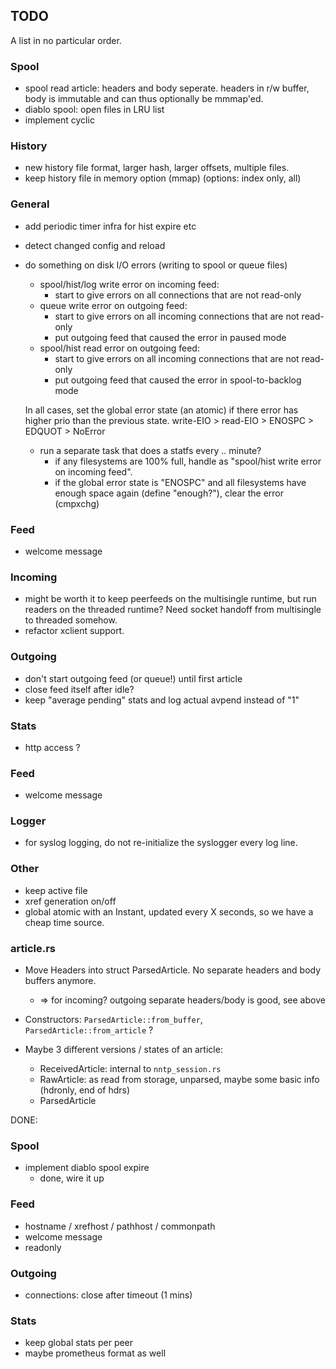 
## TODO

A list in no particular order.

### Spool

- spool read article: headers and body seperate. headers in r/w buffer,
  body is immutable and can thus optionally be mmmap'ed.
- diablo spool: open files in LRU list
- implement cyclic

### History

- new history file format, larger hash, larger offsets, multiple files.
- keep history file in memory option (mmap) (options: index only, all)

### General
- add periodic timer infra for hist expire etc
- detect changed config and reload

- do something on disk I/O errors (writing to spool or queue files)
  + spool/hist/log write error on incoming feed:
    - start to give errors on all connections that are not read-only
  + queue write error on outgoing feed:
    - start to give errors on all incoming connections that are not read-only
    - put outgoing feed that caused the error in paused mode
  + spool/hist read error on outgoing feed:
    - start to give errors on all incoming connections that are not read-only
    - put outgoing feed that caused the error in spool-to-backlog mode

  In all cases, set the global error state (an atomic) if there error has
  higher prio than the previous state. write-EIO > read-EIO > ENOSPC > EDQUOT > NoError

  + run a separate task that does a statfs every .. minute?
    - if any filesystems are 100% full, handle as "spool/hist write error on incoming feed".
    - if the global error state is "ENOSPC" and all filesystems have
      enough space again (define "enough?"), clear the error (cmpxchg)

### Feed
- welcome message

### Incoming
- might be worth it to keep peerfeeds on the multisingle runtime,
  but run readers on the threaded runtime? Need socket handoff
  from multisingle to threaded somehow.
- refactor xclient support.

### Outgoing
- don't start outgoing feed (or queue!) until first article
- close feed itself after idle?
- keep "average pending" stats and log actual avpend instead of "1"

### Stats
- http access ?

### Feed
- welcome message

### Logger
- for syslog logging, do not re-initialize the syslogger every log line.


### Other

- keep active file
- xref generation on/off
- global atomic with an Instant, updated every X seconds, so we have a cheap time source.

### article.rs

- Move Headers into struct ParsedArticle. No separate headers and body buffers anymore.
  + => for incoming? outgoing separate headers/body is good, see above
- Constructors: `ParsedArticle::from_buffer`, `ParsedArticle::from_article` ?

- Maybe 3 different versions / states of an article:
  - ReceivedArticle: internal to `nntp_session.rs`
  - RawArticle: as read from storage, unparsed, maybe some basic info (hdronly, end of hdrs)
  - ParsedArticle

DONE:

### Spool

- implement diablo spool expire
  + done, wire it up

### Feed

- hostname / xrefhost / pathhost / commonpath
- welcome message
- readonly

### Outgoing
- connections: close after timeout (1 mins)

### Stats
- keep global stats per peer
- maybe prometheus format as well
